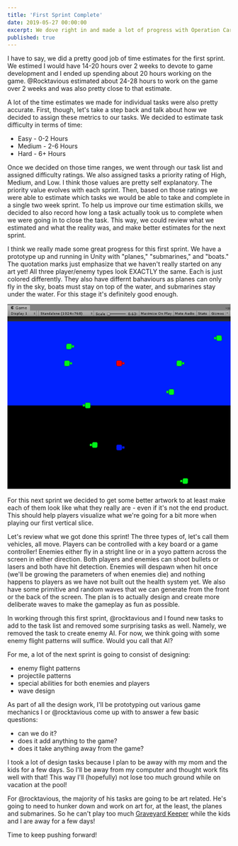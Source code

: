 ```yaml
---
title: 'First Sprint Complete'
date: 2019-05-27 00:00:00
excerpt: We dove right in and made a lot of progress with Operation Cartwheel.
published: true
---
```


I have to say, we did a pretty good job of time estimates for the first sprint.  We estimed I would have 14-20 hours over 2 weeks to devote to game development and I ended up spending about 20 hours working on the game.  @Rocktavious estimated about 24-28 hours to work on the game over 2 weeks and was also pretty close to that estimate.

A lot of the time estimates we made for individual tasks were also pretty accurate.  First, though, let's take a step back and talk about how we decided to assign these metrics to our tasks.  We decided to estimate task difficulty in terms of time:

* Easy - 0-2 Hours
* Medium - 2-6 Hours
* Hard - 6+ Hours

Once we decided on those time ranges, we went through our task list and assigned difficulty ratings.  We also assigned tasks a priority rating of High, Medium, and Low.  I think those values are pretty self explanatory.  The priority value evolves with each sprint.  Then, based on those ratings we were able to estimate which tasks we would be able to take and complete in a single two week sprint.  To help us improve our time estimation skills, we decided to also record how long a task actually took us to complete when we were going in to close the task.  This way, we could review what we estimated and what the reality was, and make better estimates for the next sprint.

I think we really made some great progress for this first sprint.  We have a prototype up and running in Unity with "planes," "submarines," and "boats." The quotation marks just emphasize that we haven't really started on any art yet!  All three player/enemy types look EXACTLY the same.  Each is just colored differently.  They also have differnt bahaviours as planes can only fly in the sky, boats must stay on top of the water, and submarines stay under the water.  For this stage it's definitely good enough.

![image of the various vehicle types](/images/posts/OCSprint1.png)

For this next sprint we decided to get some better artwork to at least make each of them look like what they really are - even if it's not the end product.  This should help players visualize what we're going for a bit more when playing our first vertical slice.

Let's review what we got done this sprint!  The three types of, let's call them vehicles, all move.  Players can be controlled with a key board or a game controller!  Enemies either fly in a stright line or in a yoyo pattern across the screen in either direction.  Both players and enemies can shoot bullets or lasers and both have hit detection.  Enemies will despawn when hit once (we'll be growing the parameters of when enemies die) and nothing happens to players as we have not built out the health system yet.  We also have some primitive and random waves that we can generate from the front or the back of the screen.  The plan is to actually design and create more deliberate waves to make the gameplay as fun as possible.

In working through this first sprint, @rocktavious and I found new tasks to add to the task list and removed some surprising tasks as well.  Namely, we removed the task to create enemy AI.  For now, we think going with some enemy flight patterns will suffice.  Would you call that AI?

For me, a lot of the next sprint is going to consist of designing:

* enemy flight patterns
* projectile patterns
* special abilities for both enemies and players
* wave design

As part of all the design work, I'll be prototyping out various game mechanics I or @rocktavious come up with to answer a few basic questions:

* can we do it?
* does it add anything to the game?
* does it take anything away from the game?

I took a lot of design tasks because I plan to be away with my mom and the kids for a few days.  So I'll be away from my computer and thought work fits well with that!  This way I'll (hopefully) not lose too much ground while on vacation at the pool!

For @rocktavious, the majority of his tasks are going to be art related.  He's going to need to hunker down and work on art for, at the least, the planes and submarines.  So he can't play too much [Graveyard Keeper](https://www.graveyardkeeper.com/) while the kids and I are away for a few days!

Time to keep pushing forward!
